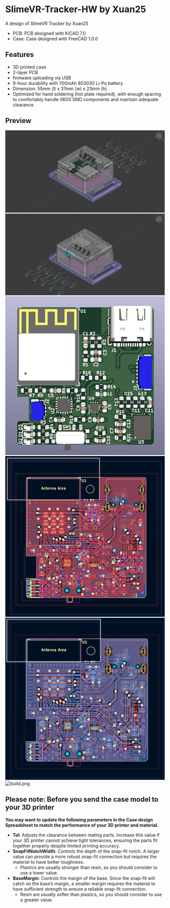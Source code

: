 # SlimeVR-Tracker-HW by Xuan25

A design of SlimeVR Tracker by Xuan25

- PCB: PCB designed with KiCAD 7.0
- Case: Case designed with FreeCAD 1.0.0

## Features

- 3D printed case
- 2-layer PCB
- firmware uploading via USB
- 9-hour durability with 700mAh 803030 Li-Po battery
- Dimension: 55mm (l) x 37mm (w) x 23mm (h)
- Optimized for hand soldering (hot plate required), with enough spacing to comfortably handle 0603 SMD components and maintain adequate clearance.

## Preview

![case-a.png](./imgs/case-a.png)
![case-b.png](./imgs/case-b.png)
![pcb-3d.png](./imgs/pcb-3d.png)
![pcb-a.png](./imgs/pcb-a.png)
![pcb-b.png](./imgs/pcb-b.png)
![build.png](./imgs/build.png)

## Please note: Before you send the case model to your 3D printer

**You may want to update the following parameters in the Case design Spreadsheet to match the performance of your 3D printer and material.**

- **Tol**: Adjusts the clearance between mating parts. Increase this value if your 3D printer cannot achieve tight tolerances, ensuring the parts fit together properly despite limited printing accuracy.
- **SnapFitNotchWidth**: Controls the depth of the snap-fit notch. A larger value can provide a more robust snap-fit connection but requires the material to have better toughness.
  - Plastics are usually stronger than resin, so you should consider to use a lower value.
- **BaseMargin**: Controls the margin of the base. Since the snap-fit will catch on the base’s margin, a smaller margin requires the material to have sufficient strength to ensure a reliable snap-fit connection.
  - Resin are usually softer than plastics, so you should consider to use a greater value.
